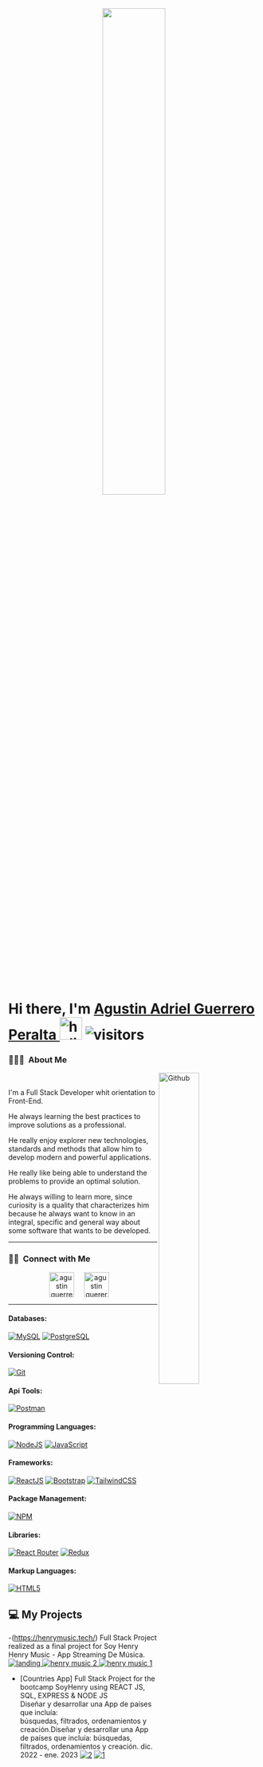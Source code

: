 
<div align="center">
<img src="https://rishavanand.github.io/static/images/greetings.gif" align="center" style="width: 50%" />
</div>

# **Hi there, I'm [Agustin Adriel Guerrero Peralta ](https://www.linkedin.com/in/agust%C3%ADn-guerrero-66700721b/)** <img width="45" src="https://user-images.githubusercontent.com/76783198/182454378-115c3a2e-50cc-490e-85f0-fbdfab7f36ba.gif" alt="holis">  ![visitors](https://visitor-badge.glitch.me/badge?page_id=juanparraiv.juanparraiv)

### 👨🏻‍💻 &nbsp;About Me
<div>
<img width="40%" align="right" alt="Github" src="https://www.wingstechsolutions.com/wp-content/uploads/2022/03/full-stack-development.gif" />
<br>
<p aligh="justify">
I'm a Full Stack Developer whit orientation to Front-End.  

He always learning the best practices to improve solutions as a professional.

He really enjoy explorer new technologies, standards and methods that allow him to develop modern and powerful applications.

He really like being able to understand the problems to provide an optimal solution.

He always willing to learn more, since curiosity is a quality that characterizes him because he always want to know in an integral, specific and general way about some software that wants to be developed.
  
  
</p>
</div>
<hr>

<h3 align="left">🤝🏻 &nbsp;Connect with Me</h3> 
<p align="center">
<a href="https://twitter.com/AgustinGue011" target="blank"><img align="center" src="https://img.icons8.com/cute-clipart/64/000000/twitter.png" alt="agustin guerrero" height="50" width="50" /></a> &nbsp;&nbsp;&nbsp;
<a href="https://www.linkedin.com/in/agust%C3%ADn-guerrero-66700721b/" target="blank"><img align="center" src="https://img.icons8.com/cute-clipart/64/000000/linkedin.png" alt="agustin guererro" height="50" width="50" /></a>&nbsp;&nbsp;&nbsp;&nbsp;
</p>
<hr>

#### Databases:
[![MySQL](https://img.shields.io/badge/MySQL-00000F?style=for-the-badge&logo=mysql&logoColor=white)](https://www.mysql.com/) [![PostgreSQL](https://img.shields.io/badge/PostgreSQL-31648C?style=for-the-badge&logo=postgresql&logoColor=white)](https://www.postgresql.org/) 

#### Versioning Control:
[![Git](https://img.shields.io/badge/Git-F05032?style=for-the-badge&logo=git&logoColor=white)](https://git-scm.com/)

#### Api Tools:
[![Postman](https://img.shields.io/badge/Postman-FF6C37?style=for-the-badge&logo=postman&logoColor=white)](https://www.postman.com/)

#### Programming Languages:
[![NodeJS](https://img.shields.io/badge/Node.js-339933?style=for-the-badge&logo=nodedotjs&logoColor=white)](https://nodejs.org/) [![JavaScript](https://img.shields.io/badge/JavaScript-323330?style=for-the-badge&logo=javascript&logoColor=F7DF1E)](https://www.w3schools.com/js/)

#### Frameworks:
[![ReactJS](https://img.shields.io/badge/React-20232A?style=for-the-badge&logo=react&logoColor=61DAFB)](https://reactjs.org/) [![Bootstrap](https://img.shields.io/badge/Bootstrap-563D7C?style=for-the-badge&logo=bootstrap&logoColor=white)](https://getbootstrap.com/) [![TailwindCSS](https://img.shields.io/badge/tailwindcss-%2338B2AC.svg?style=for-the-badge&logo=tailwind-css&logoColor=white)](https://tailwindcss.com/) 

#### Package Management:
[![NPM](https://img.shields.io/badge/npm-CB3837?style=for-the-badge&logo=npm&logoColor=white)](https://www.npmjs.com/) 

#### Libraries:
[![React Router](https://img.shields.io/badge/React_Router-CA4245?style=for-the-badge&logo=react-router&logoColor=white)](https://reactrouter.com/) [![Redux](https://img.shields.io/badge/Redux-593D88?style=for-the-badge&logo=redux&logoColor=white)](https://redux.js.org/)

#### Markup Languages:
[![HTML5](https://img.shields.io/badge/HTML5-E34F26?style=for-the-badge&logo=html5&logoColor=white)](https://www.w3schools.com/html/) 

## 💻 My Projects 

-(https://henrymusic.tech/)
Full Stack Project realized as a final project for Soy Henry    
Henry Music - App Streaming De Música.
 <a href="https://github.com/juanxp1/henryMusic.git">
![landing](https://user-images.githubusercontent.com/110571765/221952044-30ed8ecd-0e84-43da-a2fd-1428e1c50953.png)
![henry music 2](https://user-images.githubusercontent.com/110571765/221952225-edae5fbf-e5a0-460e-813a-903cc955a1f4.png)
![henry music 1](https://user-images.githubusercontent.com/110571765/221952291-d3363ec2-e4d0-44aa-a4cb-ea02d9e64a39.png)
</a>
 
- [Countries App]
Full Stack Project for the bootcamp SoyHenry using REACT JS, SQL, EXPRESS & NODE JS <br>
Diseñar y desarrollar una App de países que incluía: <br>
búsquedas, filtrados, ordenamientos y creación.Diseñar y desarrollar una App de países que incluía: búsquedas, filtrados, ordenamientos y creación.
dic. 2022 - ene. 2023
 <a href="https://github.com/AgusG011/PI-Countries">![2](https://user-images.githubusercontent.com/105174521/222204322-292271bb-1b5d-4c9c-b84f-0b2953e6a63c.jpg)</a>
<a href="https://github.com/AgusG011/PI-Countries">![1](https://user-images.githubusercontent.com/105174521/222204440-6a545862-f0ee-428b-8e13-93e84df6f57c.jpg)</a>

 



